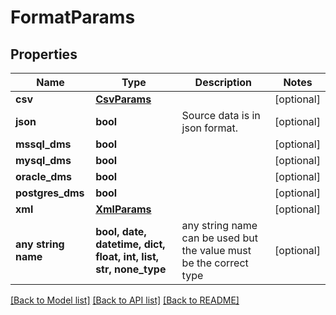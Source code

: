 # FormatParams


## Properties
Name | Type | Description | Notes
------------ | ------------- | ------------- | -------------
**csv** | [**CsvParams**](CsvParams.md) |  | [optional] 
**json** | **bool** | Source data is in json format. | [optional] 
**mssql_dms** | **bool** |  | [optional] 
**mysql_dms** | **bool** |  | [optional] 
**oracle_dms** | **bool** |  | [optional] 
**postgres_dms** | **bool** |  | [optional] 
**xml** | [**XmlParams**](XmlParams.md) |  | [optional] 
**any string name** | **bool, date, datetime, dict, float, int, list, str, none_type** | any string name can be used but the value must be the correct type | [optional]

[[Back to Model list]](../README.md#documentation-for-models) [[Back to API list]](../README.md#documentation-for-api-endpoints) [[Back to README]](../README.md)


